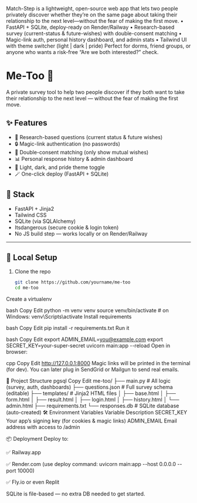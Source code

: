 Match-Step is a lightweight, open-source web app that lets two people privately discover whether they’re on the same page about taking their relationship to the next level—without the fear of making the first move.
• FastAPI + SQLite, deploy-ready on Render/Railway
• Research-based survey (current-status & future-wishes) with double-consent matching
• Magic-link auth, personal history dashboard, and admin stats
• Tailwind UI with theme switcher (light | dark | pride)
Perfect for dorms, friend groups, or anyone who wants a risk-free “Are we both interested?” check.


# Me-Too 💬  
A private survey tool to help two people discover if they both want to take their relationship to the next level — without the fear of making the first move.

## ✨ Features

- 🧠 Research-based questions (current status & future wishes)
- 🔒 Magic-link authentication (no passwords)
- 🔁 Double-consent matching (only show mutual wishes)
- 📊 Personal response history & admin dashboard
- 🎨 Light, dark, and pride theme toggle
- 🪄 One-click deploy (FastAPI + SQLite)

## 🔧 Stack

- FastAPI + Jinja2
- Tailwind CSS
- SQLite (via SQLAlchemy)
- Itsdangerous (secure cookie & login token)
- No JS build step — works locally or on Render/Railway

---

## 🚀 Local Setup

1. Clone the repo  
   ```bash
   git clone https://github.com/yourname/me-too
   cd me-too
Create a virtualenv

bash
Copy
Edit
python -m venv venv
source venv/bin/activate  # on Windows: venv\Scripts\activate
Install requirements

bash
Copy
Edit
pip install -r requirements.txt
Run it

bash
Copy
Edit
export ADMIN_EMAIL=you@example.com
export SECRET_KEY=your-super-secret
uvicorn main:app --reload
Open in browser:

cpp
Copy
Edit
http://127.0.0.1:8000
Magic links will be printed in the terminal (for dev). You can later plug in SendGrid or Mailgun to send real emails.

📁 Project Structure
pgsql
Copy
Edit
me-too/
├── main.py                # All logic (survey, auth, dashboards)
├── questions.json         # Full survey schema (editable)
├── templates/             # Jinja2 HTML files
│   ├── base.html
│   ├── form.html
│   ├── result.html
│   ├── login.html
│   ├── history.html
│   └── admin.html
├── requirements.txt
└── responses.db           # SQLite database (auto-created)
🛠 Environment Variables
Variable	Description
SECRET_KEY	Your app’s signing key (for cookies & magic links)
ADMIN_EMAIL	Email address with access to /admin

📦 Deployment
Deploy to:

✅ Railway.app

✅ Render.com (use deploy command: uvicorn main:app --host 0.0.0.0 --port 10000)

✅ Fly.io or even Replit

SQLite is file-based — no extra DB needed to get started.
